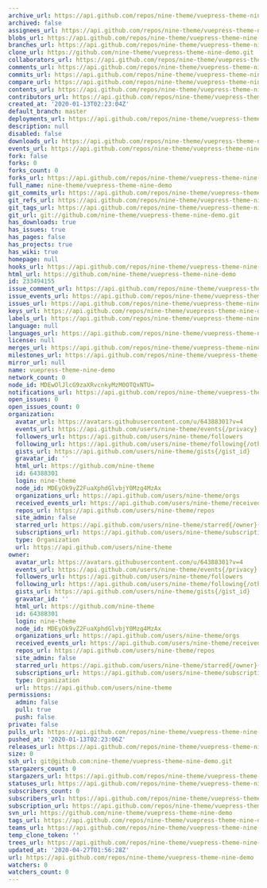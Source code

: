 ```yaml
---
archive_url: https://api.github.com/repos/nine-theme/vuepress-theme-nine-demo/{archive_format}{/ref}
archived: false
assignees_url: https://api.github.com/repos/nine-theme/vuepress-theme-nine-demo/assignees{/user}
blobs_url: https://api.github.com/repos/nine-theme/vuepress-theme-nine-demo/git/blobs{/sha}
branches_url: https://api.github.com/repos/nine-theme/vuepress-theme-nine-demo/branches{/branch}
clone_url: https://github.com/nine-theme/vuepress-theme-nine-demo.git
collaborators_url: https://api.github.com/repos/nine-theme/vuepress-theme-nine-demo/collaborators{/collaborator}
comments_url: https://api.github.com/repos/nine-theme/vuepress-theme-nine-demo/comments{/number}
commits_url: https://api.github.com/repos/nine-theme/vuepress-theme-nine-demo/commits{/sha}
compare_url: https://api.github.com/repos/nine-theme/vuepress-theme-nine-demo/compare/{base}...{head}
contents_url: https://api.github.com/repos/nine-theme/vuepress-theme-nine-demo/contents/{+path}
contributors_url: https://api.github.com/repos/nine-theme/vuepress-theme-nine-demo/contributors
created_at: '2020-01-13T02:23:04Z'
default_branch: master
deployments_url: https://api.github.com/repos/nine-theme/vuepress-theme-nine-demo/deployments
description: null
disabled: false
downloads_url: https://api.github.com/repos/nine-theme/vuepress-theme-nine-demo/downloads
events_url: https://api.github.com/repos/nine-theme/vuepress-theme-nine-demo/events
fork: false
forks: 0
forks_count: 0
forks_url: https://api.github.com/repos/nine-theme/vuepress-theme-nine-demo/forks
full_name: nine-theme/vuepress-theme-nine-demo
git_commits_url: https://api.github.com/repos/nine-theme/vuepress-theme-nine-demo/git/commits{/sha}
git_refs_url: https://api.github.com/repos/nine-theme/vuepress-theme-nine-demo/git/refs{/sha}
git_tags_url: https://api.github.com/repos/nine-theme/vuepress-theme-nine-demo/git/tags{/sha}
git_url: git://github.com/nine-theme/vuepress-theme-nine-demo.git
has_downloads: true
has_issues: true
has_pages: false
has_projects: true
has_wiki: true
homepage: null
hooks_url: https://api.github.com/repos/nine-theme/vuepress-theme-nine-demo/hooks
html_url: https://github.com/nine-theme/vuepress-theme-nine-demo
id: 233494155
issue_comment_url: https://api.github.com/repos/nine-theme/vuepress-theme-nine-demo/issues/comments{/number}
issue_events_url: https://api.github.com/repos/nine-theme/vuepress-theme-nine-demo/issues/events{/number}
issues_url: https://api.github.com/repos/nine-theme/vuepress-theme-nine-demo/issues{/number}
keys_url: https://api.github.com/repos/nine-theme/vuepress-theme-nine-demo/keys{/key_id}
labels_url: https://api.github.com/repos/nine-theme/vuepress-theme-nine-demo/labels{/name}
language: null
languages_url: https://api.github.com/repos/nine-theme/vuepress-theme-nine-demo/languages
license: null
merges_url: https://api.github.com/repos/nine-theme/vuepress-theme-nine-demo/merges
milestones_url: https://api.github.com/repos/nine-theme/vuepress-theme-nine-demo/milestones{/number}
mirror_url: null
name: vuepress-theme-nine-demo
network_count: 0
node_id: MDEwOlJlcG9zaXRvcnkyMzM0OTQxNTU=
notifications_url: https://api.github.com/repos/nine-theme/vuepress-theme-nine-demo/notifications{?since,all,participating}
open_issues: 0
open_issues_count: 0
organization:
  avatar_url: https://avatars.githubusercontent.com/u/64388301?v=4
  events_url: https://api.github.com/users/nine-theme/events{/privacy}
  followers_url: https://api.github.com/users/nine-theme/followers
  following_url: https://api.github.com/users/nine-theme/following{/other_user}
  gists_url: https://api.github.com/users/nine-theme/gists{/gist_id}
  gravatar_id: ''
  html_url: https://github.com/nine-theme
  id: 64388301
  login: nine-theme
  node_id: MDEyOk9yZ2FuaXphdGlvbjY0Mzg4MzAx
  organizations_url: https://api.github.com/users/nine-theme/orgs
  received_events_url: https://api.github.com/users/nine-theme/received_events
  repos_url: https://api.github.com/users/nine-theme/repos
  site_admin: false
  starred_url: https://api.github.com/users/nine-theme/starred{/owner}{/repo}
  subscriptions_url: https://api.github.com/users/nine-theme/subscriptions
  type: Organization
  url: https://api.github.com/users/nine-theme
owner:
  avatar_url: https://avatars.githubusercontent.com/u/64388301?v=4
  events_url: https://api.github.com/users/nine-theme/events{/privacy}
  followers_url: https://api.github.com/users/nine-theme/followers
  following_url: https://api.github.com/users/nine-theme/following{/other_user}
  gists_url: https://api.github.com/users/nine-theme/gists{/gist_id}
  gravatar_id: ''
  html_url: https://github.com/nine-theme
  id: 64388301
  login: nine-theme
  node_id: MDEyOk9yZ2FuaXphdGlvbjY0Mzg4MzAx
  organizations_url: https://api.github.com/users/nine-theme/orgs
  received_events_url: https://api.github.com/users/nine-theme/received_events
  repos_url: https://api.github.com/users/nine-theme/repos
  site_admin: false
  starred_url: https://api.github.com/users/nine-theme/starred{/owner}{/repo}
  subscriptions_url: https://api.github.com/users/nine-theme/subscriptions
  type: Organization
  url: https://api.github.com/users/nine-theme
permissions:
  admin: false
  pull: true
  push: false
private: false
pulls_url: https://api.github.com/repos/nine-theme/vuepress-theme-nine-demo/pulls{/number}
pushed_at: '2020-01-13T02:23:06Z'
releases_url: https://api.github.com/repos/nine-theme/vuepress-theme-nine-demo/releases{/id}
size: 0
ssh_url: git@github.com:nine-theme/vuepress-theme-nine-demo.git
stargazers_count: 0
stargazers_url: https://api.github.com/repos/nine-theme/vuepress-theme-nine-demo/stargazers
statuses_url: https://api.github.com/repos/nine-theme/vuepress-theme-nine-demo/statuses/{sha}
subscribers_count: 0
subscribers_url: https://api.github.com/repos/nine-theme/vuepress-theme-nine-demo/subscribers
subscription_url: https://api.github.com/repos/nine-theme/vuepress-theme-nine-demo/subscription
svn_url: https://github.com/nine-theme/vuepress-theme-nine-demo
tags_url: https://api.github.com/repos/nine-theme/vuepress-theme-nine-demo/tags
teams_url: https://api.github.com/repos/nine-theme/vuepress-theme-nine-demo/teams
temp_clone_token: ''
trees_url: https://api.github.com/repos/nine-theme/vuepress-theme-nine-demo/git/trees{/sha}
updated_at: '2020-04-27T01:56:28Z'
url: https://api.github.com/repos/nine-theme/vuepress-theme-nine-demo
watchers: 0
watchers_count: 0
---
```


